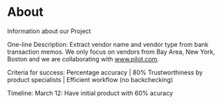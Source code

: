 # About
Information about our Project

One-line Description: Extract vendor name and vendor type from bank transaction memos. We only focus on vendors from Bay Area, New York, Boston and we are collaborating with www.pilot.com. 

Criteria for success:
Percentage accuracy | 80%
Trustworthiness by product specialists | Efficient workflow (no backchecking)

Timeline:
March 12: Have initial product with 60% acuracy 


